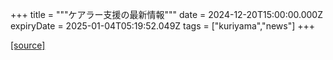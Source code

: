 +++
title = """ケアラー支援の最新情報"""
date = 2024-12-20T15:00:00.000Z
expiryDate = 2025-01-04T05:19:52.049Z
tags = ["kuriyama","news"]
+++


[[source]](https://www.town.kuriyama.hokkaido.jp/site/keara-sien/15220.html)
